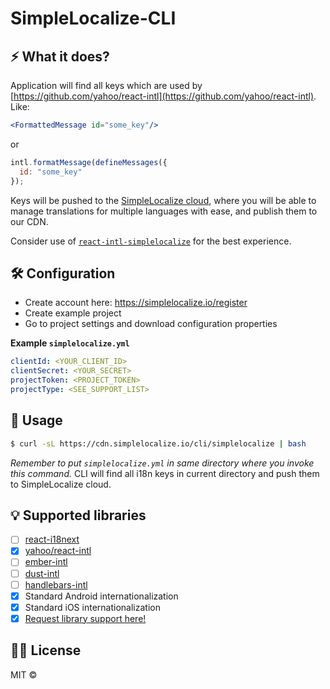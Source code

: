 # SimpleLocalize-CLI 

## ⚡️ What it does?

Application will find all keys which are used by [https://github.com/yahoo/react-intl](https://github.com/yahoo/react-intl).
Like:
```jsx
<FormattedMessage id="some_key"/>
```
or 
```js
intl.formatMessage(defineMessages({
  id: "some_key"
});
```
Keys will be pushed to the [SimpleLocalize cloud](https://app.simplelocalize.io/login), where you will be able to manage translations for multiple languages with ease, and publish them to our CDN.

Consider use of [`react-intl-simplelocalize`](https://github.com/simplelocalize/react-intl-simplelocalize) for the best experience. 

## 🛠 Configuration

- Create account here: https://simplelocalize.io/register
- Create example project
- Go to project settings and download configuration properties

**Example `simplelocalize.yml`**
```yml
clientId: <YOUR_CLIENT_ID>
clientSecret: <YOUR_SECRET>
projectToken: <PROJECT_TOKEN>
projectType: <SEE_SUPPORT_LIST>
```

## 🚀 Usage

```bash
$ curl -sL https://cdn.simplelocalize.io/cli/simplelocalize | bash
```
*Remember to put `simplelocalize.yml` in same directory where you invoke this command.*
CLI will find all i18n keys in current directory and push them to SimpleLocalize cloud.

## 💡 Supported libraries

- [ ] [react-i18next](https://github.com/i18next/react-i18next)
- [x] [yahoo/react-intl](https://github.com/yahoo/react-intl)
- [ ] [ember-intl](https://github.com/ember-intl/ember-intl)
- [ ] [dust-intl](https://github.com/yahoo/dust-intl)
- [ ] [handlebars-intl](https://github.com/yahoo/handlebars-intl)
- [x] Standard Android internationalization
- [x] Standard iOS internationalization
- [x] [Request library support here!](https://github.com/simplelocalize/simplelocalize-cli/issues/new)

## 👩‍⚖️ License

MIT © [](https://github.com/)

